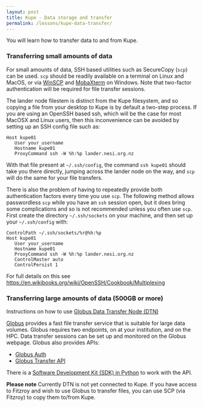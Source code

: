 ```yaml
---
layout: post
title: Kupe - Data storage and transfer
permalink: /lessons/kupe-data-transfer/
---
```


You will learn how to transfer data to and from Kupe.

### Transferring small amounts of data

For small amounts of data, SSH based utilities such as SecureCopy (`scp`) can be used. `scp` should be readily available on a terminal on Linux and MacOS, or via [WinSCP](https://winscp.net/eng/download.php) and [MobaXterm](https://mobaxterm.mobatek.net) on Windows. Note that two-factor authentication will be required for file transfer sessions.

The lander node filestem is distinct from the Kupe filesystem, and so copying a file from your desktop to Kupe is by default a two-step process.  If you are using an OpenSSH based ssh, which will be the case for most MacOSX and Linux users, then this inconvenience can be avoided by setting up an SSH config file such as:
```
Host kupe01
   User your_username
   Hostname kupe01
   ProxyCommand ssh -W %h:%p lander.nesi.org.nz
```
With that file present at `~/.ssh/config`, the command `ssh kupe01` should take you there directly, jumping across the lander node on the way, and `scp` will do the same for your file transfers.

There is also the problem of having to repeatedly provide both authentication factors every time you use `scp`.  The following method allows passwordless `scp` while you have an `ssh` session open, but it does bring some complications and so is not recommended unless you often use `scp`.  First create the directory `~/.ssh/sockets` on your machine, and then set up your `~/.ssh/config` with:
```
ControlPath ~/.ssh/sockets/%r@%h:%p
Host kupe01
   User your_username
   Hostname kupe01
   ProxyCommand ssh -W %h:%p lander.nesi.org.nz
   ControlMaster auto
   ControlPersist 1
```

For full details on this see https://en.wikibooks.org/wiki/OpenSSH/Cookbook/Multiplexing

### Transferring large amounts of data (500GB or more)


Instructions on how to use [Globus Data Transfer Node (DTN)](../assets/resources/NeSI_DTN_End_User_Globus_2.00.pdf)

[Globus](https://www.globus.org) provides a fast file transfer service that is suitable for large data volumes. Globus requires two endpoints, on at your institution, and on the HPC. Data transfer sessions can be set up and monitored on the Globus webpage. Globus also provides APIs:

 * [Globus Auth](https://docs.globus.org/api/auth/)
 * [Globus Transfer API](https://docs.globus.org/api/transfer/)

There is a [Software Development Kit (SDK) in Python](http://globus-sdk-python.readthedocs.io/en/latest/) to work with the API.

**Please note**  Currently DTN is not yet connected to Kupe. If you have access to Fitzroy and wish to use Globus to transfer files, you can use SCP (via Fitzroy) to copy them to/from Kupe.
